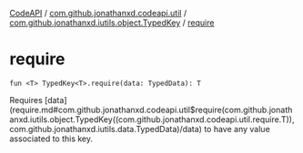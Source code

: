 [CodeAPI](../../index.md) / [com.github.jonathanxd.codeapi.util](../index.md) / [com.github.jonathanxd.iutils.object.TypedKey](index.md) / [require](.)

# require

`fun <T> TypedKey<T>.require(data: TypedData): T`

Requires [data](require.md#com.github.jonathanxd.codeapi.util$require(com.github.jonathanxd.iutils.object.TypedKey((com.github.jonathanxd.codeapi.util.require.T)), com.github.jonathanxd.iutils.data.TypedData)/data) to have any value associated to this key.

